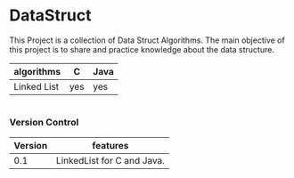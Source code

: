 # DataStruct

This Project is a collection of Data Struct Algorithms. 
The main objective of this project is to share and practice knowledge about the data structure. 



algorithms |C | Java
-----------|--|-----
Linked List|yes|yes








#
### Version Control

Version | features
--------|---------
  0.1   | LinkedList for C and Java.
 
